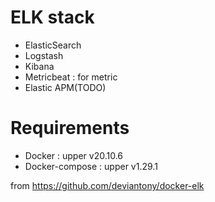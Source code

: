 # ELK stack 
* ElasticSearch
* Logstash
* Kibana
* Metricbeat : for metric
* Elastic APM(TODO)

# Requirements
* Docker : upper v20.10.6
* Docker-compose : upper v1.29.1

from https://github.com/deviantony/docker-elk
